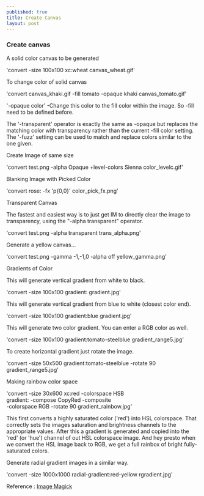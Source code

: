 ```yaml
---
published: true
title: Create Canvas
layout: post
---
```

### Create canvas

A solid color canvas to be generated

'convert -size 100x100 xc:wheat  canvas_wheat.gif'

To change color of solid canvas

'convert canvas_khaki.gif -fill tomato -opaque khaki canvas_tomato.gif'

'-opaque color' -Change this color to the fill color within the image. So -fill need to be defined before.

The '-transparent' operator is exactly the same as -opaque but replaces the matching color with transparency rather than the current -fill color setting. 
The '-fuzz' setting can be used to match and replace colors similar to the one given.

Create Image of same size

'convert test.png  -alpha Opaque +level-colors Sienna  color_levelc.gif'

Blanking Image with Picked Color

'convert rose: -fx 'p{0,0}'  color_pick_fx.png'

Transparent Canvas

The fastest and easiest way is to just get IM to directly clear the image to transparency, using the "-alpha transparent" operator.

'convert test.png  -alpha transparent trans_alpha.png'

Generate a yellow canvas...

'convert  test.png  -gamma -1,-1,0  -alpha off  yellow_gamma.png'

Gradients of Color

This will generate vertical gradient from white to black.

'convert  -size 100x100 gradient:  gradient.jpg'

This will generate vertical gradient from blue to white (closest color end).

'convert  -size 100x100 gradient:blue  gradient.jpg'

This will generate two color gradient. You can enter a RGB color as well. 

'convert -size 100x100  gradient:tomato-steelblue  gradient_range5.jpg'

To create horizontal gradient just rotate the image.

'convert -size 50x500  gradient:tomato-steelblue  -rotate 90 gradient_range5.jpg'

Making rainbow color space

'convert -size 30x600 xc:red -colorspace HSB \
        gradient: -compose CopyRed -composite \
       -colorspace RGB -rotate 90  gradient_rainbow.jpg'

This first converts a highly saturated color ('red') into HSL colorspace. That correctly sets the images saturation and brightness channels to the appropriate values. After this a gradient is generated and copied into the 'red' (or 'hue') channel of out HSL colorspace image. And hey presto when we convert the HSL image back to RGB, we get a full rainbox of bright fully-saturated colors.

Generate radial gradient images in a similar way.

'convert -size 1000x1000 radial-gradient:red-yellow  rgradient.jpg'

Reference :
[Image Magick](http://www.imagemagick.org/Usage/canvas/)



